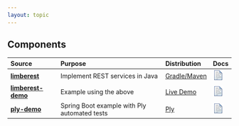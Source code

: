 ```yaml
---
layout: topic
---
```

## Components

| Source | Purpose | Distribution | Docs |
| :----- | :------ | :----------- | :--- |
| [**limberest**](https://github.com/limberest/limberest) | Implement REST services in Java | [Gradle/Maven](https://search.maven.org/#artifactdetails%7Cio.limberest%7Climberest%7C1.0.11%7Cjar) | [![docs](../img/docs.gif)](services) |
| [**limberest-demo**](https://github.com/limberest/limberest-demo) | Example using the above | [Live Demo](https://limberest.io/ui/requests) | [![docs](../img/docs.gif)](https://github.com/limberest/limberest-demo/blob/master/README.md) |
| [**ply-demo**](https://github.com/ply-ct/ply-demo) | Spring Boot example with Ply automated tests | [Ply]() | [![docs](../img/docs.gif)](http://ply-ct.com/docs/topics/requests) |
